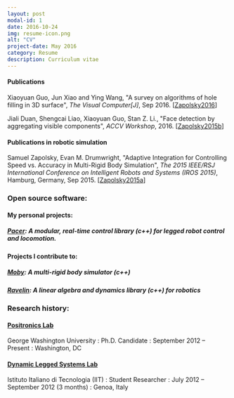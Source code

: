 ```yaml
---
layout: post
modal-id: 1
date: 2016-10-24
img: resume-icon.png
alt: "CV"
project-date: May 2016
category: Resume
description: Curriculum vitae
---
```


#### Publications

Xiaoyuan Guo, Jun Xiao and  Ying Wang, "A survey on algorithms of hole filling  in 3D surface", <i>The Visual Computer[J]</i>, Sep 2016. [<a href="http://robotics.gwu.edu/positronics/wp-content/uploads/2016/06/Zapolsky_2016_DW.pdf">Zapolsky2016</a>]

Jiali Duan, Shengcai Liao, Xiaoyuan Guo, Stan Z. Li., "Face detection by aggregating visible components", <i>ACCV Workshop</i>, 2016. [<a href="http://positronicslab.github.io/assets/pdfs/inverse-dynamics.pdf">Zapolsky2015b</a>]

#### Publications in robotic simulation 

Samuel Zapolsky, Evan M. Drumwright, "Adaptive Integration for Controlling Speed vs. Accuracy in Multi-Rigid Body Simulation", <i>The 2015 IEEE/RSJ International Conference on Intelligent Robots and Systems (IROS 2015)</i>, Hamburg, Germany, Sep 2015. [<a href="http://robotics.gwu.edu/positronics/wp-content/uploads/2014/08/IROS2015-Zapolsky.pdf">Zapolsky2015a</a>]

### Open source software:

#### My personal projects:

##### <a href="https://github.com/PositronicsLab/Pacer" target="_blank">Pacer</a>: A modular, real-time control library (c++) for legged robot control and locomotion.

#### Projects I contribute to:

##### <a href="http://positronicslab.github.io/Moby/" target="_blank">Moby</a>: A multi-rigid body simulator (c++)

##### <a href="https://github.com/PositronicsLab/Ravelin" target="_blank">Ravelin</a>: A linear algebra and dynamics library (c++) for robotics

### Research history:

#### <a href="https://github.com/PositronicsLab/Ravelin" target="_blank">Positronics Lab</a>
George Washington University
: Ph.D. Candidate
: September 2012 – Present
: Washington, DC



#### <a href="http://www.iit.it/en/advr-labs/dynamic-legged-systems.html" target="_blank">Dynamic Legged Systems Lab</a>
Istituto Italiano di Tecnologia (IIT)
: Student Researcher
: July 2012 – September 2012 (3 months)
: Genoa, Italy


